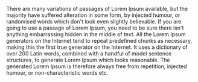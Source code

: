 There are many variations of passages of Lorem Ipsum available, but the 
majority have suffered alteration in some form, by injected humour, or 
randomised words which don't look even slightly believable. If you are 
going to use a passage of Lorem Ipsum, you need to be sure there isn't 
anything embarrassing hidden in the middle of text. All the Lorem Ipsum 
generators on the Internet tend to repeat predefined chunks as necessary, 
making this the first true generator on the Internet. It uses a dictionary 
of over 200 Latin words, combined with a handful of model sentence 
structures, to generate Lorem Ipsum which looks reasonable. The generated 
Lorem Ipsum is therefore always free from repetition, injected humour, or 
non-characteristic  words etc.
